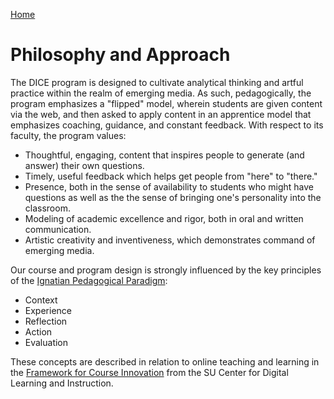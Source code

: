 [Home](https://digitaltechnologyandcultures.github.io/DICE_Instructor_Handbook/)
# Philosophy and Approach

The DICE program is designed to cultivate analytical thinking and artful practice within the realm of emerging media. As such, pedagogically, the program emphasizes a "flipped" model, wherein students are given content via the web, and then asked to apply content in an apprentice model that emphasizes coaching, guidance, and constant feedback. With respect to its faculty, the program values: 

* Thoughtful, engaging, content that inspires people to generate (and answer) their own questions. 
* Timely, useful feedback which helps get people from "here" to "there." 
* Presence, both in the sense of availability to students who might have questions as well as the the sense of bringing one's personality into the classroom.
* Modeling of academic excellence and rigor, both in oral and written communication. 
* Artistic creativity and inventiveness, which demonstrates command of emerging media. 

Our course and program design is strongly influenced by the key principles of the [Ignatian Pedagogical Paradigm](https://en.wikipedia.org/wiki/Ignatian_Pedagogical_Paradigm):

* Context
* Experience
* Reflection
* Action
* Evaluation

These concepts are described in relation to online teaching and learning in the [Framework for Course Innovation](http://cope.seattleu.edu/framework-for-course-innovation.html) from the SU Center for Digital Learning and Instruction.




